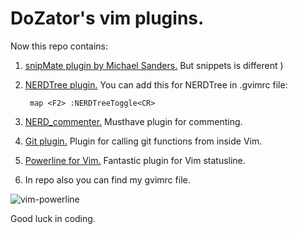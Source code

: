 DoZator's vim plugins.
======================

Now this repo contains: 

1. [snipMate plugin by Michael Sanders.](https://github.com/msanders/snipmate.vim)
  But snippets is different )
     
2. [NERDTree plugin.](https://github.com/scrooloose/nerdtree)
  You can add this for NERDTree in .gvimrc file:  

    	map <F2> :NERDTreeToggle<CR>

3. [NERD_commenter.](https://github.com/scrooloose/nerdcommenter) Musthave plugin for commenting.

4. [Git plugin.](https://github.com/motemen/git-vim) Plugin for calling git functions from inside Vim.

5. [Powerline for Vim.](https://github.com/Lokaltog/vim-powerline) Fantastic plugin for Vim statusline. 

6. In repo also you can find my gvimrc file.

![vim-powerline](https://lh6.googleusercontent.com/RAfpfS1KC6mpfs8Lf7il1agr3VQDDp8Obdo76-t1egyEmtgMf6r5AIFr1lvFCEzpUrx0UEABgeQ)

Good luck in coding.
